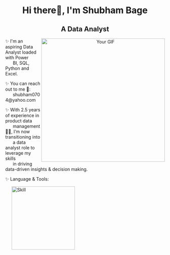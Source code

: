 <div align="center">

# Hi there👋, I'm Shubham Bage

## A Data Analyst
<!-- Large GIF on the right -->
<img src="Data.gif" alt="Your GIF" width="390px" align="right">

<!-- Description -->
<p align="left">
✨ I'm an aspiring Data Analyst loaded with Power
  <br>
&nbsp;&nbsp;&nbsp;&nbsp;&nbsp;&nbsp;BI, SQL, Python and Excel.
<p align="left">
✨ You can reach out to me 📧:
<br>
&nbsp;&nbsp;&nbsp;&nbsp;&nbsp;&nbsp;shubham0704@yahoo.com

<p align="left">
✨ With 2.5 years of experience in product data
<br> 
&nbsp;&nbsp;&nbsp;&nbsp;&nbsp;&nbsp;management 👨‍💻, I’m now transitioning into 
<br>
&nbsp;&nbsp;&nbsp;&nbsp;&nbsp;&nbsp;a data analyst role to leverage my skills 
<br>
&nbsp;&nbsp;&nbsp;&nbsp;&nbsp;&nbsp;in driving data-driven insights & decision making.
<!-- Description -->
<p align="left">
✨ Language & Tools:
</p>

<p align="left">
  &nbsp;&nbsp;&nbsp;&nbsp;&nbsp;<img src="Skills.JPG" alt="Skill" width="200" />
</p>


</div>
